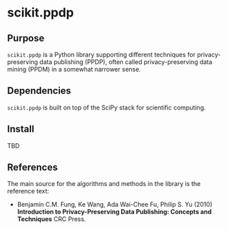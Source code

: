 # scikit.ppdp

## Purpose

`scikit.ppdp` is a Python library supporting different techniques for
privacy-preserving data publishing (PPDP), often called privacy-preserving
data mining (PPDM) in a somewhat narrower sense.

## Dependencies

`scikit.ppdp` is built on top of the SciPy stack for scientific computing.

## Install

TBD

## References

The main source for the algorithms and methods in the library is the reference text:

* Benjamin C.M. Fung, Ke Wang, Ada Wai-Chee Fu, Philip S. Yu (2010) **Introduction to Privacy-Preserving Data Publishing: Concepts and Techniques** CRC Press.
